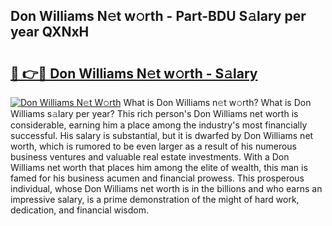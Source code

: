 ## Don Williams N𝚎t w𝚘rth - Part-BDU S𝚊lary per year QXNxH

# <h2><a href="http://gc3wq49.nevu.top/?p=Don+Williams">🔗 👉🔴 Don Williams N𝚎t w𝚘rth - S𝚊lary</a></h2>

[![Don Williams N𝚎t W𝚘rth](https://i.imgur.com/Oavwk0R.jpeg)](http://gc3wq49.nevu.top/?p=Don+Williams)
What is Don Williams n𝚎t w𝚘rth? What is Don Williams s𝚊lary per year?
This rich person's Don Williams net worth is considerable, earning him a place among the industry's most financially successful. His salary is substantial, but it is dwarfed by Don Williams net worth, which is rumored to be even larger as a result of his numerous business ventures and valuable real estate investments. With a Don Williams net worth that places him among the elite of wealth, this man is famed for his business acumen and financial prowess. This prosperous individual, whose Don Williams net worth is in the billions and who earns an impressive salary, is a prime demonstration of the might of hard work, dedication, and financial wisdom.
